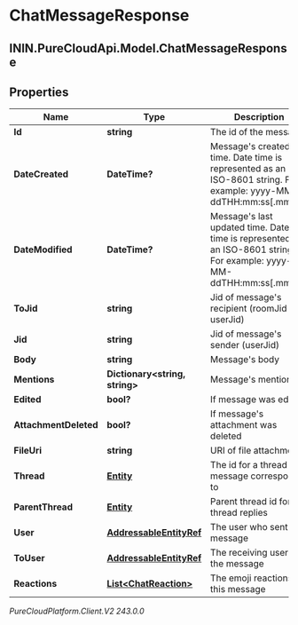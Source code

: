 # ChatMessageResponse

## ININ.PureCloudApi.Model.ChatMessageResponse

## Properties

|Name | Type | Description | Notes|
|------------ | ------------- | ------------- | -------------|
| **Id** | **string** | The id of the message | |
| **DateCreated** | **DateTime?** | Message&#39;s created time. Date time is represented as an ISO-8601 string. For example: yyyy-MM-ddTHH:mm:ss[.mmm]Z | |
| **DateModified** | **DateTime?** | Message&#39;s last updated time. Date time is represented as an ISO-8601 string. For example: yyyy-MM-ddTHH:mm:ss[.mmm]Z | [optional] |
| **ToJid** | **string** | Jid of message&#39;s recipient (roomJid or userJid) | |
| **Jid** | **string** | Jid of message&#39;s sender (userJid) | |
| **Body** | **string** | Message&#39;s body | |
| **Mentions** | **Dictionary&lt;string, string&gt;** | Message&#39;s mentions | [optional] |
| **Edited** | **bool?** | If message was edited | [optional] |
| **AttachmentDeleted** | **bool?** | If message&#39;s attachment was deleted | [optional] |
| **FileUri** | **string** | URI of file attachment | [optional] |
| **Thread** | [**Entity**](Entity) | The id for a thread this message corresponds to | |
| **ParentThread** | [**Entity**](Entity) | Parent thread id for thread replies | [optional] |
| **User** | [**AddressableEntityRef**](AddressableEntityRef) | The user who sent the message | [optional] |
| **ToUser** | [**AddressableEntityRef**](AddressableEntityRef) | The receiving user of the message | [optional] |
| **Reactions** | [**List&lt;ChatReaction&gt;**](ChatReaction) | The emoji reactions to this message | [optional] |



_PureCloudPlatform.Client.V2 243.0.0_
